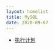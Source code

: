 ```yaml
---
layout: homelist
title: MySQL
date: 2020-09-07
---
```


* [执行计划](/dict/middleware/mysql/explain.html?%E4%B8%AD%E9%97%B4%E4%BB%B6%2CMySQL)
